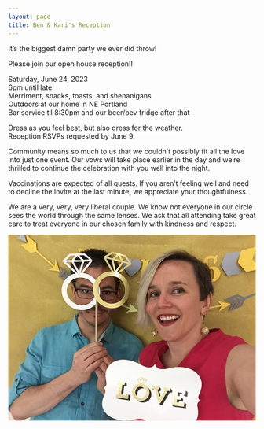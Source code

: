 ```yaml
---
layout: page
title: Ben & Kari's Reception
---
```

<style>
  .main .content { 
    text-align: center; 
  }
  </style>

It’s the biggest damn party we ever did throw!

Please join our open house reception!!

Saturday, June 24, 2023<br />
6pm until late<br />
Merriment, snacks, toasts, and shenanigans<br />
Outdoors at our home in NE Portland<br />
Bar service til 8:30pm and our beer/bev fridge after that<br />

Dress as you feel best, but also [dress for the weather](https://www.wunderground.com/calendar/us/or/portland/KPDX/date/2023-6).<br />
Reception RSVPs requested by June 9.

Community means so much to us that we couldn’t possibly fit all the love into just one event. Our vows will take place earlier in the day and we’re thrilled to continue the celebration with you well into the night.


Vaccinations are expected of all guests. If you aren’t feeling well and need to decline the invite at the last minute, we appreciate your thoughtfulness.

We are a very, very, very liberal couple. We know not everyone in our circle sees the world through the same lenses. We ask that all attending take great care to treat everyone in our chosen family with kindness and respect.


![us being goobers](assets/images/loveandringsgoobers.JPG)

